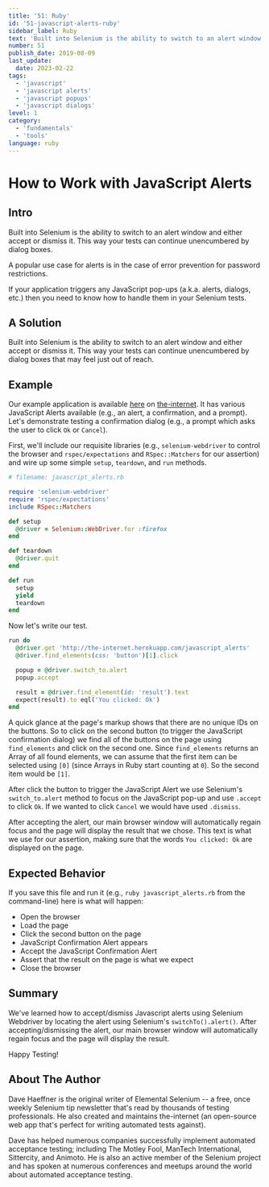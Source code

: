 ```yaml
---
title: '51: Ruby'
id: '51-javascript-alerts-ruby'
sidebar_label: Ruby 
text: 'Built into Selenium is the ability to switch to an alert window and either accept or dismiss it. This way your tests can continue unencumbered by dialog boxes that may feel just out of reach.'
number: 51
publish_date: 2019-08-09
last_update:
  date: 2023-02-22
tags:
  - 'javascript'
  - 'javascript alerts'
  - 'javascript popups'
  - 'javascript dialogs'
level: 1
category:
  - 'fundamentals'
  - 'tools'
language: ruby
---
```


# How to Work with JavaScript Alerts

## Intro

Built into Selenium is the ability to switch to an alert window and either accept or dismiss it. This way your tests can continue unencumbered by dialog boxes.

A popular use case for alerts is in the case of error prevention for password restrictions.

If your application triggers any JavaScript pop-ups (a.k.a. alerts, dialogs, etc.) then you need to know how to handle them in your Selenium tests.

## A Solution

Built into Selenium is the ability to switch to an alert window and either accept or dismiss it. This way your tests can continue unencumbered by dialog boxes that may feel just out of reach.

## Example

Our example application is available [here](http://the-internet.herokuapp.com/javascript_alerts) on [the-internet](http://github.com/tourdedave/the-internet). It has various JavaScript Alerts available (e.g., an alert, a confirmation, and a prompt). Let's demonstrate testing a confirmation dialog (e.g., a prompt which asks the user to click `Ok` or `Cancel`).

First, we'll include our requisite libraries (e.g., `selenium-webdriver` to control the browser and `rspec/expectations` and `RSpec::Matchers` for our assertion) and wire up some simple `setup`, `teardown`, and `run` methods.

```ruby
# filename: javascript_alerts.rb

require 'selenium-webdriver'
require 'rspec/expectations'
include RSpec::Matchers

def setup
  @driver = Selenium::WebDriver.for :firefox
end

def teardown
  @driver.quit
end

def run
  setup
  yield
  teardown
end
```

Now let's write our test.

```ruby
run do
  @driver.get 'http://the-internet.herokuapp.com/javascript_alerts'
  @driver.find_elements(css: 'button')[1].click

  popup = @driver.switch_to.alert
  popup.accept

  result = @driver.find_element(id: 'result').text
  expect(result).to eql('You clicked: Ok')
end
```

A quick glance at the page's markup shows that there are no unique IDs on the buttons. So to click on the second button (to trigger the JavaScript confirmation dialog) we find all of the buttons on the page using `find_elements` and click on the second one. Since `find_elements` returns an Array of all found elements, we can assume that the first item can be selected using `[0]` (since Arrays in Ruby start counting at `0`). So the second item would be `[1]`.

After click the button to trigger the JavaScript Alert we use Selenium's `switch_to.alert` method to focus on the JavaScript pop-up and use `.accept` to click `Ok`. If we wanted to click `Cancel` we would have used `.dismiss`.

After accepting the alert, our main browser window will automatically regain focus and the page will display the result that we chose. This text is what we use for our assertion, making sure that the words `You clicked: Ok` are displayed on the page.

## Expected Behavior

If you save this file and run it (e.g., `ruby javascript_alerts.rb` from the command-line) here is what will happen:

+ Open the browser
+ Load the page
+ Click the second button on the page
+ JavaScript Confirmation Alert appears
+ Accept the JavaScript Confirmation Alert
+ Assert that the result on the page is what we expect
+ Close the browser


## Summary

We've learned how to accept/dismiss Javascript alerts using Selenium Webdriver by locating the alert using Selenium's `switchTo().alert()`. After accepting/dismissing the alert, our main browser window will automatically regain focus and the page will display the result.

Happy Testing!

## About The Author

Dave Haeffner is the original writer of Elemental Selenium -- a free, once weekly Selenium tip newsletter that's read by thousands of testing professionals. He also created and maintains the-internet (an open-source web app that's perfect for writing automated tests against).

Dave has helped numerous companies successfully implement automated acceptance testing; including The Motley Fool, ManTech International, Sittercity, and Animoto. He is also an active member of the Selenium project and has spoken at numerous conferences and meetups around the world about automated acceptance testing.
